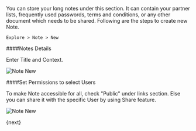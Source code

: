 You can store your long notes under this section. It can contain your partner lists, frequently used passwords, terms and conditions, or any other document which needs to be shared. Following are the steps to create new Note.

`Explore > Note > New`

####Notes Details

Enter Title and Context.

<img class="screenshot" alt="Note New" src="{{docs_base_url}}/assets/img/collaboration-tools/note-1.png">

####Set Permissions to select Users

To make Note accessible for all, check "Public" under links section. Else you can share it with the specific User by using Share feature.

<img class="screenshot" alt="Note New" src="{{docs_base_url}}/assets/img/collaboration-tools/share-1.gif">

{next}
